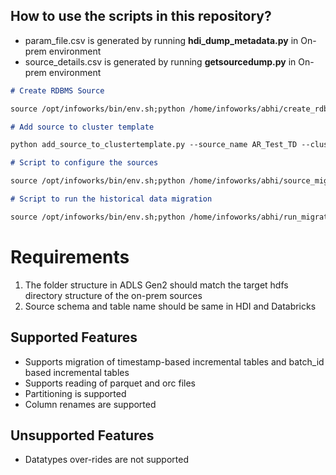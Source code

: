 ## How to use the scripts in this repository?

- param_file.csv is generated by running **hdi_dump_metadata.py** in On-prem environment
- source_details.csv is generated by running **getsourcedump.py** in On-prem environment

```markdown
# Create RDBMS Source

source /opt/infoworks/bin/env.sh;python /home/infoworks/abhi/create_rdbms_source.py --source_connection_file_path /home/infoworks/abhi/source_details.csv --source_creation_template /home/infoworks/abhi/templates/create_source_template.json --host_name localhost --host_port 2999 --auth_token <> --cluster_template default_template

# Add source to cluster template

python add_source_to_clustertemplate.py --source_name AR_Test_TD --cluster_template default_template

# Script to configure the sources

source /opt/infoworks/bin/env.sh;python /home/infoworks/abhi/source_migration_v2.py --configuration_json_path /home/infoworks/abhi/source_AR_Test_TD.json --source_name AR_Test_TD --source_type rdbms --host_name localhost --host_port 2999 --auth_token <> --cluster_template default_template

# Script to run the historical data migration

source /opt/infoworks/bin/env.sh;python /home/infoworks/abhi/run_migration.py --host <> --token <> --cluster_id 0718-041317-gilt53 --param_file /home/infoworks/abhi/param_file.csv
```

# Requirements

1. The folder structure in ADLS Gen2 should match the target hdfs directory structure of the on-prem sources
2. Source schema and table name should be same in HDI and Databricks

## Supported Features
- Supports migration of timestamp-based incremental tables and batch_id based incremental tables
- Supports reading of parquet and orc files
- Partitioning is supported
- Column renames are supported

## Unsupported Features
- Datatypes over-rides are not supported

